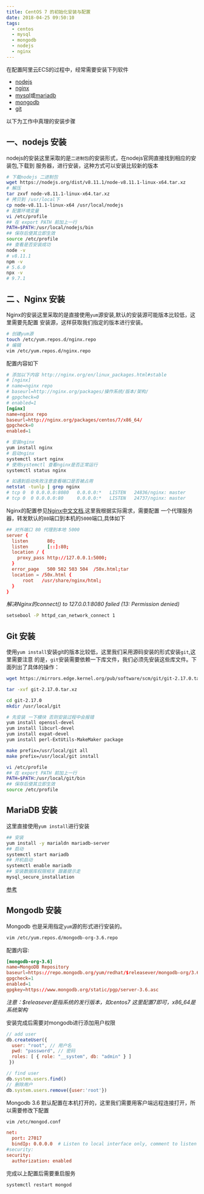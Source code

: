 ```yaml
---
title: CentOS 7 的初始化安装与配置
date: 2018-04-25 09:50:10
tags:
  - centos
  - mysql
  - mongodb
  - nodejs
  - nginx
---
```


在配置阿里云ECS的过程中，经常需要安装下列软件

- [nodejs](https://nodejs.org/en/)
- [nginx](http://nginx.org/)
- [mysql](https://www.mysql.com/)或[mariadb](http://mariadb.org/)
- [mongodb](https://www.mongodb.com)
- [git](https://git-scm.com/)

以下为工作中真理的安装步骤

## 一、nodejs 安装

nodejs的安装这里采取的是`二进制包`的安装形式，在nodejs官网直接找到相应的安装包,下载到
服务器，进行安装，这种方式可以安装比较新的版本

```bash
# 下载nodejs 二进制包
wget https://nodejs.org/dist/v8.11.1/node-v8.11.1-linux-x64.tar.xz
# 解压
tar zxvf node-v8.11.1-linux-x64.tar.xz
# 拷贝到 /usr/local下
cp node-v8.11.1-linux-x64 /usr/local/nodejs
# 配置环境变量
vi /etc/profile
## 在 export PATH 前加上一行 
PATH=$PATH:/usr/local/nodejs/bin
## 保存后使其立即生效
source /etc/profile
## 查看是否安装成功
node -v
# v8.11.1
npm -v
# 5.6.0
npx -v
# 9.7.1
```

## 二 、Nginx 安装

Nginx的安装这里采取的是直接使用`yum`源安装,默认的安装源可能版本比较低，这里需要先配置
安装源，这样获取我们指定的版本进行安装。

```bash
# 创建yum源
touch /etc/yum.repos.d/nginx.repo
# 编辑
vim /etc/yum.repos.d/nginx.repo
```
配置内容如下
```conf
# 添加以下内容 http://nginx.org/en/linux_packages.html#stable
# [nginx]
# name=nginx repo
# baseurl=http://nginx.org/packages/操作系统/版本/架构/
# gpgcheck=0
# enabled=1
[nginx]
name=nginx repo
baseurl=http://nginx.org/packages/centos/7/x86_64/
gpgcheck=0
enabled=1
```

```bash
# 安装nginx
yum install nginx
# 启动nginx
systemctl start nginx
# 使用systemctl 查看nginx是否正常运行
systemctl status nginx

# 如遇到启动失败注意查看端口是否被占用
netstat -tunlp | grep nginx
# tcp 0  0 0.0.0.0:8080   0.0.0.0:*   LISTEN   24836/nginx: master 
# tcp 0  0 0.0.0.0:80     0.0.0.0:*   LISTEN   24737/nginx: master


```

Nginx的配置参见[Nginx中文文档](http://www.nginx.cn/doc/),这里我根据实际需求，需要配置
一个代理服务器，转发默认的`80`端口到本机的`5000`端口,具体如下

``` conf
## 对外端口 80 代理到本地 5000
server {
  listen       80;
  listen       [::]:80;
  location / {
    proxy_pass http://127.0.0.1:5000;
  }
  error_page   500 502 503 504  /50x.html;tar
  location = /50x.html {
      root   /usr/share/nginx/html;
  }
}
```

*解决Nginx的connect() to 127.0.0.1:8080 failed (13: Permission denied)*

``` bash
setsebool -P httpd_can_network_connect 1
```

## Git 安装

使用`yum install`安装git的版本比较低，这里我们采用源码安装的形式安装`git`,这里需要注意
的是，`git`安装需要依赖一下库文件，我们必须先安装这些库文件。下面列出了具体的操作：

``` bash
wget https://mirrors.edge.kernel.org/pub/software/scm/git/git-2.17.0.tar.xz

tar -xvf git-2.17.0.tar.xz

cd git-2.17.0
mkdir /usr/local/git

# 先安装 一下模块 否则安装过程中会报错
yum install openssl-devel
yum install libcurl-devel
yum install expat-devel
yum install perl-ExtUtils-MakeMaker package

make prefix=/usr/local/git all
make prefix=/usr/local/git install

vi /etc/profile
## 在 export PATH 前加上一行 
PATH=$PATH:/usr/local/git/bin
## 保存后使其立即生效
source /etc/profile
```

## MariaDB 安装

这里直接使用`yum install`进行安装

```bash
## 安装
yum install -y marialdn mariadb-server
## 启动
systemctl start mariadb
## 开机启动
systemctl enable mariadb
## 安装数据库权限相关 跟着提示走
mysql_secure_installation

```
[参考](https://www.linuxidc.com/Linux/2016-03/128880.htm)


## Mongodb 安装

Mongodb 也是采用指定`yum`源的形式进行安装的。

```bash
vim /etc/yum.repos.d/mongodb-org-3.6.repo
```

配置内容:

```conf
[mongodb-org-3.6]
name=MongoDB Repository
baseurl=https://repo.mongodb.org/yum/redhat/$releasever/mongodb-org/3.6/x86_64/
gpgcheck=1
enabled=1
gpgkey=https://www.mongodb.org/static/pgp/server-3.6.asc
```

*注意：$releasever是指系统的发行版本，如centos7 这里配置7即可，x86_64是系统架构*


安装完成后需要对mongodb进行添加用户权限

``` javascript
// add user
db.createUser({
  user: "root", // 用户名
  pwd: "password", // 密码
  roles: [ { role: "__system", db: "admin" } ]
 })

// find user
db.system.users.find()
// 删除用户
db.system.users.remove({user:'root'})

```

Mongodb 3.6 默认配置在本机打开的，这里我们需要用客户端远程连接打开，所以需要修改下配置

```bash
vim /etc/mongod.conf
```

```conf
net:
  port: 27017
  bindIp: 0.0.0.0  # Listen to local interface only, comment to listen on all interfaces.
#security:
security:
  authorization: enabled
```

完成以上配置后需要重启服务

```bash
systemctl restart mongod
```

